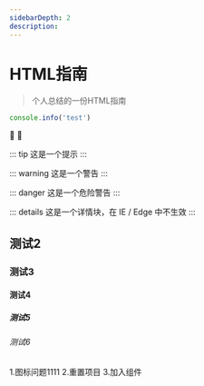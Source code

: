 ```yaml
---
sidebarDepth: 2
description:
---
```

# HTML指南
> 个人总结的一份HTML指南



```js
console.info('test')
```
:tada: :100:

::: tip
这是一个提示
:::

::: warning
这是一个警告
:::

::: danger
这是一个危险警告
:::

::: details
这是一个详情块，在 IE / Edge 中不生效
:::

## 测试2

### 测试3

#### 测试4

##### 测试5

###### 测试6
1.图标问题1111
2.重置项目
3.加入组件

<Vssue :title="$title" />